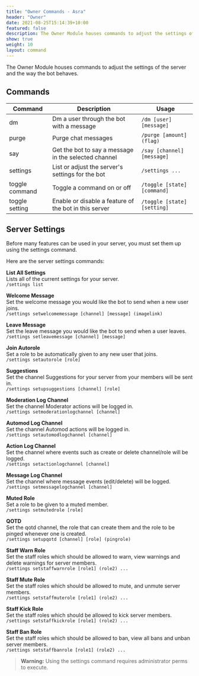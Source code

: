 ```yaml
---
title: "Owner Commands - Asra"
header: "Owner"
date: 2021-08-25T15:14:39+10:00
featured: false
description: The Owner Module houses commands to adjust the settings of the server and the way the bot behaves.
show: true
weight: 10
layout: command
---
```


The Owner Module houses commands to adjust the settings of the server and the way the bot behaves.


## Commands

| Command              | Description                                                   | Usage                                  |
| -------------------- | ------------------------------------------------------------- | -------------------------------------- |
| dm                   | Dm a user through the bot with a message                      | `/dm [user] [message]`                 |
| purge                | Purge chat messages                                           | `/purge [amount] (flag)`               |
| say                  | Get the bot to say a message in the selected channel          | `/say [channel] [message]`             |
| settings             | List or adjust the server's settings for the bot              | `/settings ...`                        |
| toggle command       | Toggle a command on or off                                    | `/toggle [state] [command]`            |
| toggle setting       | Enable or disable a feature of the bot in this server         | `/toggle [state] [setting]`            |


## Server Settings

Before many features can be used in your server, you must set them up using the settings command.

Here are the server settings commands:

**List All Settings**<br/>
Lists all of the current settings for your server.<br/>
`/settings list`<br/>


**Welcome Message**<br/>
Set the welcome message you would like the bot to send when a new user joins.<br/>
`/settings setwelcomemessage [channel] [message] (imagelink)`

**Leave Message**<br/>
Set the leave message you would like the bot to send when a user leaves.<br/>
`/settings setleavemessage [channel] [message]`

**Join Autorole**<br/>
Set a role to be automatically given to any new user that joins.<br/>
`/settings setautorole [role]`

**Suggestions**<br/>
Set the channel Suggestions for your server from your members will be sent in.<br/>
`/settings setupsuggestions [channel] [role]`

**Moderation Log Channel**<br/>
Set the channel Moderator actions will be logged in.<br/>
`/settings setmoderationlogchannel [channel]`

**Automod Log Channel**<br/>
Set the channel Automod actions will be logged in.<br/>
`/settings setautomodlogchannel [channel]`

**Action Log Channel**<br/>
Set the channel where events such as create or delete channel/role will be logged.<br/>
`/settings setactionlogchannel [channel]`

**Message Log Channel**<br/>
Set the channel where message events (edit/delete) will be logged.<br/>
`/settings setmessagelogchannel [channel]`

**Muted Role**<br/>
Set a role to be given to a muted member.<br/>
`/settings setmutedrole [role]`

**QOTD**<br/>
Set the qotd channel, the role that can create them and the role to be pinged whenever one is created.<br/>
`/settings setupqotd [channel] [role] (pingrole)`

**Staff Warn Role**<br/>
Set the staff roles which should be allowed to warn, view warnings and delete warnings for server members.<br/>
`/settings setstaffwarnrole [role1] (role2) ...`

**Staff Mute Role**<br/>
Set the staff roles which should be allowed to mute, and unmute server members.<br/>
`/settings setstaffmuterole [role1] (role2) ...`

**Staff Kick Role**<br/>
Set the staff roles which should be allowed to kick server members.<br/>
`/settings setstaffkickrole [role1] (role2) ...`

**Staff Ban Role**<br/>
Set the staff roles which should be allowed to ban, view all bans and unban server members.<br/>
`/settings setstaffbanrole [role1] (role2) ...`

> **Warning:** Using the settings command requires administrator perms to execute.
